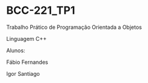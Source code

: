 # BCC-221_TP1
Trabalho Prático de Programação Orientada a Objetos

Linguagem C++


Alunos:

Fábio Fernandes

Igor Santiago
